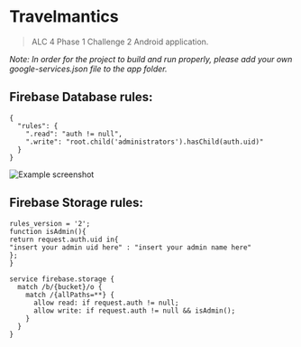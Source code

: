 # Travelmantics
> ALC 4 Phase 1 Challenge 2 Android application.

_Note: In order for the project to build and run properly, please add your own google-services.json file to the app folder._

## Firebase Database rules:
```
{
  "rules": {
    ".read": "auth != null",
    ".write": "root.child('administrators').hasChild(auth.uid)"
  }
}
```
![Example screenshot](./app/firebase_sc.png)
## Firebase Storage rules:
```
rules_version = '2';
function isAdmin(){
return request.auth.uid in{
"insert your admin uid here" : "insert your admin name here"
};
}

service firebase.storage {
  match /b/{bucket}/o {
    match /{allPaths=**} {
      allow read: if request.auth != null;
      allow write: if request.auth != null && isAdmin();
    }
  }
}
```

